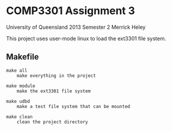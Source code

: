 COMP3301 Assignment 3
=======

University of Queensland 2013 Semester 2 
Merrick Heley

This project uses user-mode linux to load the ext3301 file system.

## Makefile ##
    make all
		make everything in the project
	
	make module
		make the ext3301 file system
		
	make udbd
		make a test file system that can be mounted
		
	make clean
		clean the project directory